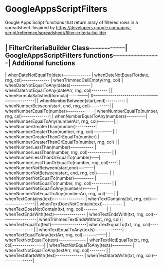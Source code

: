 # GoogleAppsScriptFilters
Google Apps Script functions that return array of filtered rows in a spreadsheet. Inspired by https://developers.google.com/apps-script/reference/spreadsheet/filter-criteria-builder

| FilterCriteriaBuilder Class------------| GoogleAppsScriptFilters functions----------------| Additional functions 
----------------------------------------------------------------------------------------------------------------------------
| whenDateNotEqualTo(date)-------------- | whenDateNotEqualTo(date, rng, col)-------------- | whenTrimmedCellEmpty(rng, col) 
| whenDateNotEqualToAny(dates)---------- | whenDateNotEqualToAny(dateArr, rng, col)-------- |
| whenFormulaSatisfied(formula)----------| X------------------------------------------------|
| whenNumberBetween(start,end)---------- | whenNumberBetween(start, end, rng, col)----------|
| whenNumberEqualTo(number)--------------| whenNumberEqualTo(number, rng, col)--------------|
| whenNumberEqualToAny(numbers)----------| whenNumberEqualToAny(numberArr, rng, col)--------|
| whenNumberGreaterThan(number)----------| whenNumberGreaterThan(number, rng, col)----------|
| whenNumberGreaterThanOrEqualTo(number) | whenNumberGreaterThanOrEqualTo(number, rng, col) |
| whenNumberLessThan(number)------------ | whenNumberLessThan(number, rng, col)------------ |
| whenNumberLessThanOrEqualTo(number)----| whenNumberLessThanOrEqualTo(number, rng, col)----|
| whenNumberNotBetween(start,end)--------| whenNumberNotBetween(start, end, rng, col)------ |
| whenNumberNotEqualTo(number)---------- | whenNumberNotEqualTo(number, rng, col)---------- |
| whenNumberNotEqualToAny(numbers)------ | whenNumberNotEqualToAny(numberArr, rng, col)---- |
| whenTextContains(text)---------------- | whenTextContains(txt, rng, col)------------------|
| whenTextDoesNotContain(text)---------- | whenTextDoesNotContain(txt, rng, col)------------|
| whenTextEndsWith(text)---------------- | whenTextEndsWith(txt, rng, col)------------------| whenTrimmedTextEndsWith(txt, rng, col)
| whenTextEqualTo(text)------------------| whenTextEqualTo(txt, rng, col)------------------ |
| whenTextEqualToAny(texts)--------------| whenTextEqualToAny(textArr, rng, col)------------|
| whenTextNotEqualTo(text)-------------- | whenTextNotEqualTo(txt, rng, col)----------------|
| whenTextNotEqualToAny(texts)---------- | whenTextNotEqualToAny(textArr, rng, col)-------- |
| whenTextStartsWith(text)-------------- | whenTextStartsWith(txt, rng, col)----------------|
